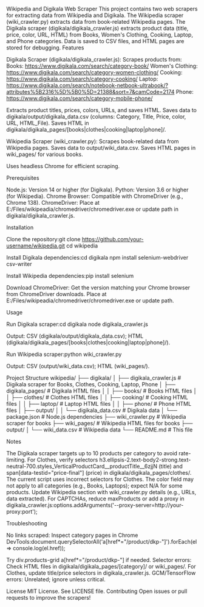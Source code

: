 Wikipedia and Digikala Web Scraper
This project contains two web scrapers for extracting data from Wikipedia and Digikala. The Wikipedia scraper (wiki_crawler.py) extracts data from book-related Wikipedia pages. The Digikala scraper (digikala/digikala_crawler.js) extracts product data (title, price, color, URL, HTML) from Books, Women's Clothing, Cooking, Laptop, and Phone categories. Data is saved to CSV files, and HTML pages are stored for debugging.
Features

Digikala Scraper (digikala/digikala_crawler.js):
Scrapes products from:
Books: https://www.digikala.com/search/category-book/
Women's Clothing: https://www.digikala.com/search/category-women-clothing/
Cooking: https://www.digikala.com/search/category-cooking/
Laptop: https://www.digikala.com/search/notebook-netbook-ultrabook/?attributes%5B2316%5D%5B0%5D=21388&sort=7&camCode=2174
Phone: https://www.digikala.com/search/category-mobile-phone/


Extracts product titles, prices, colors, URLs, and saves HTML.
Saves data to digikala/output/digikala_data.csv (columns: Category, Title, Price, color, URL, HTML_File).
Saves HTML in digikala/digikala_pages/[books|clothes|cooking|laptop|phone]/.


Wikipedia Scraper (wiki_crawler.py):
Scrapes book-related data from Wikipedia pages.
Saves data to output/wiki_data.csv.
Saves HTML pages in wiki_pages/ for various books.


Uses headless Chrome for efficient scraping.

Prerequisites

Node.js: Version 14 or higher (for Digikala).
Python: Version 3.6 or higher (for Wikipedia).
Chrome Browser: Compatible with ChromeDriver (e.g., Chrome 138).
ChromeDriver: Place at E:/Files/wikipeadia/chromedriver/chromedriver.exe or update path in digikala/digikala_crawler.js.

Installation

Clone the repository:git clone https://github.com/your-username/wikipedia.git
cd wikipedia


Install Digikala dependencies:cd digikala
npm install selenium-webdriver csv-writer


Install Wikipedia dependencies:pip install selenium


Download ChromeDriver:
Get the version matching your Chrome browser from ChromeDriver downloads.
Place at E:/Files/wikipeadia/chromedriver/chromedriver.exe or update path.



Usage

Run Digikala scraper:cd digikala
node digikala_crawler.js


Output: CSV (digikala/output/digikala_data.csv); HTML (digikala/digikala_pages/[books|clothes|cooking|laptop|phone]/).


Run Wikipedia scraper:python wiki_crawler.py


Output: CSV (output/wiki_data.csv); HTML (wiki_pages/).



Project Structure
wikipedia/
├── digikala/
│   ├── digikala_crawler.js       # Digikala scraper for Books, Clothes, Cooking, Laptop, Phone
│   ├── digikala_pages/           # Digikala HTML files
│   │   ├── books/                # Books HTML files
│   │   ├── clothes/              # Clothes HTML files
│   │   ├── cooking/              # Cooking HTML files
│   │   ├── laptop/               # Laptop HTML files
│   │   ├── phone/                # Phone HTML files
│   ├── output/
│   │   └── digikala_data.csv     # Digikala data
│   └── package.json              # Node.js dependencies
├── wiki_crawler.py               # Wikipedia scraper for books
├── wiki_pages/                   # Wikipedia HTML files for books
├── output/
│   └── wiki_data.csv             # Wikipedia data
└── README.md                     # This file

Notes

The Digikala scraper targets up to 10 products per category to avoid rate-limiting.
For Clothes, verify selectors h3.ellipsis-2.text-body2-strong.text-neutral-700.styles_VerticalProductCard__productTitle__6zjjN (title) and span[data-testid="price-final"] (price) in digikala/digikala_pages/clothes/. The current script uses incorrect selectors for Clothes.
The color field may not apply to all categories (e.g., Books, Laptops); expect N/A for some products.
Update Wikipedia section with wiki_crawler.py details (e.g., URLs, data extracted).
For CAPTCHAs, reduce maxProducts or add a proxy in digikala_crawler.js:options.addArguments('--proxy-server=http://your-proxy:port');



Troubleshooting

No links scraped: Inspect category pages in Chrome DevTools:document.querySelectorAll('a[href*="/product/dkp-"]').forEach(el => console.log(el.href));

Try div.products-grid a[href*="/product/dkp-"] if needed.
Selector errors: Check HTML files in digikala/digikala_pages/[category]/ or wiki_pages/. For Clothes, update title/price selectors in digikala_crawler.js.
GCM/TensorFlow errors: Unrelated; ignore unless critical.

License
MIT License. See LICENSE file.
Contributing
Open issues or pull requests to improve the scrapers!